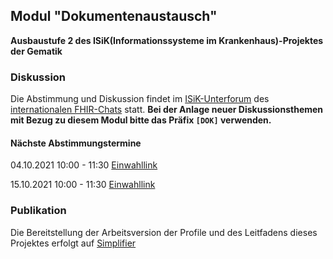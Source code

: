 ## Modul "Dokumentenaustausch" 
**Ausbaustufe 2 des ISiK(Informationssysteme im Krankenhaus)-Projektes der Gematik**

### Diskussion
Die Abstimmung und Diskussion findet im  [ISiK-Unterforum](https://chat.fhir.org/#streams/287581/german.2Fisik) des [internationalen FHIR-Chats](https://chat.fhir.org/) statt.
**Bei der Anlage neuer Diskussionsthemen mit Bezug zu diesem Modul bitte das Präfix `[DOK]` verwenden.**

#### Nächste Abstimmungstermine
04.10.2021 10:00 - 11:30 [Einwahllink](https://teams.microsoft.com/l/meetup-join/19%3ameeting_MjRkMTgwZTgtNTE2My00MTFiLThkZmMtNjlmMGNiYTdkMDg5%40thread.v2/0?context=%7b%22Tid%22%3a%2230092c62-4dbf-43bf-a33f-10d21b5b660a%22%2c%22Oid%22%3a%2275818d5c-55b0-4e8b-9176-980e5d0eac41%22%7d)

15.10.2021 10:00 - 11:30 [Einwahllink](https://teams.microsoft.com/l/meetup-join/19%3ameeting_MDFmOWY3MDEtMDhiYy00ZWJlLTk0ZDQtZjM3ZjVhZTY3ZWFi%40thread.v2/0?context=%7b%22Tid%22%3a%2230092c62-4dbf-43bf-a33f-10d21b5b660a%22%2c%22Oid%22%3a%2275818d5c-55b0-4e8b-9176-980e5d0eac41%22%7d)

### Publikation
Die Bereitstellung der Arbeitsversion der Profile und des Leitfadens dieses Projektes erfolgt auf [Simplifier](https://simplifier.net/isik-dokumentenaustausch)

